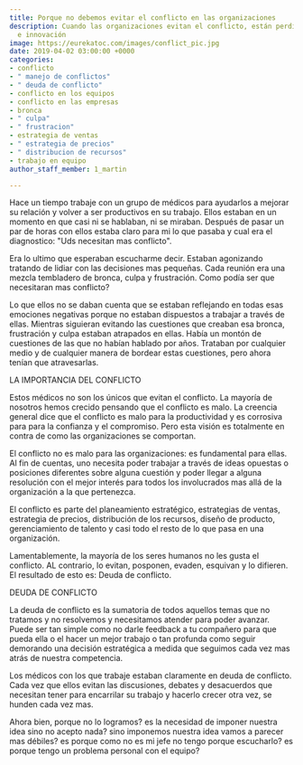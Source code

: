 ```yaml
---
title: Porque no debemos evitar el conflicto en las organizaciones
description: Cuando las organizaciones evitan el conflicto, están perdiendo en productividad
  e innovación
image: https://eurekatoc.com/images/conflict_pic.jpg
date: 2019-04-02 03:00:00 +0000
categories:
- conflicto
- " manejo de conflictos"
- " deuda de conflicto"
- conflicto en los equipos
- conflicto en las empresas
- bronca
- " culpa"
- " frustracion"
- estrategia de ventas
- " estrategia de precios"
- " distribucion de recursos"
- trabajo en equipo
author_staff_member: 1_martin

---
```

Hace un tiempo trabaje con un grupo de médicos para ayudarlos a mejorar su relación y volver a ser productivos en su trabajo. Ellos estaban en un momento en que casi ni se hablaban, ni se miraban. Después de pasar un par de horas con ellos estaba claro para mi lo que pasaba y cual era el diagnostico: "Uds necesitan mas conflicto".

Era lo ultimo que esperaban escucharme decir. Estaban agonizando tratando de lidiar con las decisiones mas pequeñas. Cada reunión era una mezcla tembladero de bronca, culpa y frustración. Como podía ser que necesitaran mas conflicto?

Lo que ellos no se daban cuenta que se estaban reflejando en todas esas emociones negativas porque no estaban dispuestos a trabajar a través de ellas. Mientras siguieran evitando las cuestiones que creaban esa bronca, frustración y culpa estaban atrapados en ellas. Había un montón de cuestiones de las que no habían hablado por años. Trataban por cualquier medio y de cualquier manera de bordear estas cuestiones, pero ahora tenían que atravesarlas.

LA IMPORTANCIA DEL CONFLICTO

Estos médicos no son los únicos que evitan el conflicto. La mayoría de nosotros hemos crecido pensando que el conflicto es malo. La creencia general dice que el conflicto es malo para la productividad y es corrosiva para para la confianza y el compromiso. Pero esta visión es totalmente en contra de como las organizaciones se comportan.

El conflicto no es malo para las organizaciones: es fundamental para ellas. Al fin de cuentas, uno necesita poder trabajar a través de ideas opuestas o posiciones diferentes sobre alguna cuestión y poder llegar a alguna resolución con el mejor interés para todos los involucrados mas allá de la organización a la que pertenezca.

El conflicto es parte del planeamiento estratégico, estrategias de ventas, estrategia de precios, distribución de los recursos, diseño de producto, gerenciamiento de talento y casi todo el resto de lo que pasa en una organización.

Lamentablemente, la mayoría de los seres humanos no les gusta el conflicto. AL contrario, lo evitan, posponen, evaden, esquivan y lo difieren. El resultado de esto es: Deuda de conflicto.

DEUDA DE CONFLICTO

La deuda de conflicto es la sumatoria de todos aquellos temas que no tratamos y no resolvemos y necesitamos atender para poder avanzar. Puede ser tan simple como no darle feedback a tu compañero para que pueda ella o el hacer un mejor trabajo o tan profunda como seguir demorando una decisión estratégica a medida que seguimos cada vez mas atrás de nuestra competencia.

Los médicos con los que trabaje estaban claramente en deuda de conflicto. Cada vez que ellos evitan las discusiones, debates y desacuerdos que necesitan tener para encarrilar su trabajo y hacerlo crecer otra vez, se hunden cada vez mas.

Ahora bien, porque no lo logramos? es la necesidad de imponer nuestra idea sino no acepto nada? sino imponemos nuestra idea vamos a parecer mas débiles? es porque como no es mi jefe no tengo porque escucharlo? es porque tengo un problema personal con el equipo?